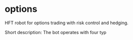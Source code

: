 # options
HFT robot for options trading with risk control and hedging.

Short description:
The bot operates with four typ
